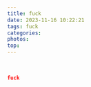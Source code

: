 ```yaml
---
title: fuck
date: 2023-11-16 10:22:21
tags: fuck
categories:
photos:
top:
---
```


​	
```json
fuck
```